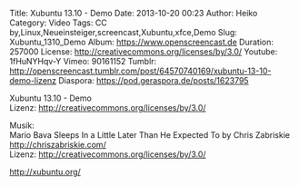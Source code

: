 Title: Xubuntu 13.10 - Demo
Date: 2013-10-20 00:23
Author: Heiko
Category: Video
Tags: CC by,Linux,Neueinsteiger,screencast,Xubuntu,xfce,Demo
Slug: Xubuntu_1310_Demo
Album: https://www.openscreencast.de
Duration: 257000
License: http://creativecommons.org/licenses/by/3.0/
Youtube: 1fHuNYHqv-Y
Vimeo: 90161152
Tumblr: http://openscreencast.tumblr.com/post/64570740169/xubuntu-13-10-demo-lizenz
Diaspora: https://pod.geraspora.de/posts/1623795

Xubuntu 13.10 - Demo  
Lizenz: <http://creativecommons.org/licenses/by/3.0/>  
  
Musik:  
Mario Bava Sleeps In a Little Later Than He Expected To by Chris Zabriskie
<http://chriszabriskie.com/>  
Lizenz: <http://creativecommons.org/licenses/by/3.0/>  
  
<http://xubuntu.org/>

